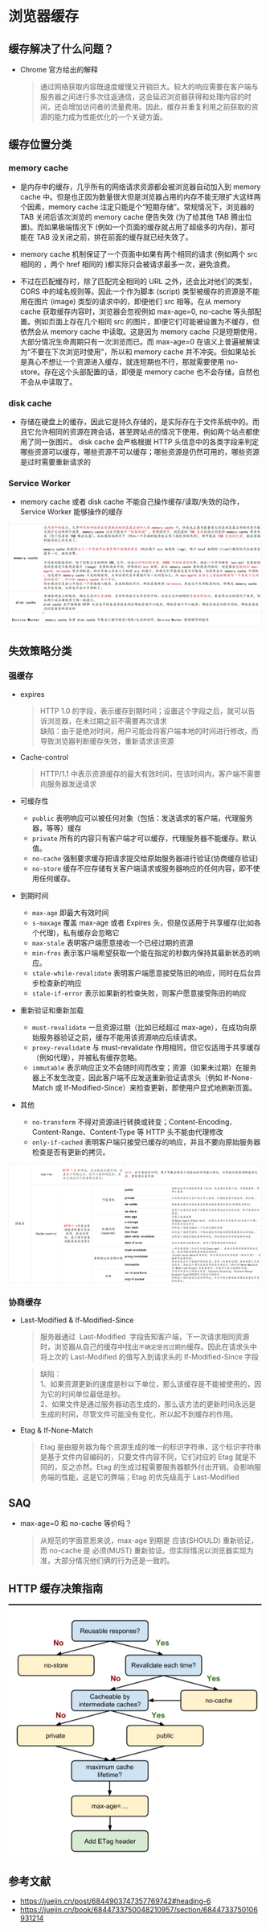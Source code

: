 # 浏览器缓存

## 缓存解决了什么问题？

- Chrome 官方给出的解释
  > 通过网络获取内容既速度缓慢又开销巨大。较大的响应需要在客户端与服务器之间进行多次往返通信，这会延迟浏览器获得和处理内容的时间，还会增加访问者的流量费用。因此，缓存并重复利用之前获取的资源的能力成为性能优化的一个关键方面。

## 缓存位置分类

### memory cache

- 是内存中的缓存，几乎所有的网络请求资源都会被浏览器自动加入到 memory cache 中。但是也正因为数量很大但是浏览器占用的内存不能无限扩大这样两个因素，memory cache 注定只能是个“短期存储”。常规情况下，浏览器的 TAB 关闭后该次浏览的 memory cache 便告失效 (为了给其他 TAB 腾出位置)。而如果极端情况下 (例如一个页面的缓存就占用了超级多的内存)，那可能在 TAB 没关闭之前，排在前面的缓存就已经失效了。

- memory cache 机制保证了一个页面中如果有两个相同的请求 (例如两个 src 相同的 <img>，两个 href 相同的 <link>)都实际只会被请求最多一次，避免浪费。

- 不过在匹配缓存时，除了匹配完全相同的 URL 之外，还会比对他们的类型，CORS 中的域名规则等。因此一个作为脚本 (script) 类型被缓存的资源是不能用在图片 (image) 类型的请求中的，即便他们 src 相等。在从 memory cache 获取缓存内容时，浏览器会忽视例如 max-age=0, no-cache 等头部配置。例如页面上存在几个相同 src 的图片，即便它们可能被设置为不缓存，但依然会从 memory cache 中读取。这是因为 memory cache 只是短期使用，大部分情况生命周期只有一次浏览而已。而 max-age=0 在语义上普遍被解读为“不要在下次浏览时使用”，所以和 memory cache 并不冲突。但如果站长是真心不想让一个资源进入缓存，就连短期也不行，那就需要使用 no-store。存在这个头部配置的话，即便是 memory cache 也不会存储，自然也不会从中读取了。

### disk cache

- 存储在硬盘上的缓存，因此它是持久存储的，是实际存在于文件系统中的。而且它允许相同的资源在跨会话，甚至跨站点的情况下使用，例如两个站点都使用了同一张图片。
  disk cache 会严格根据 HTTP 头信息中的各类字段来判定哪些资源可以缓存，哪些资源不可以缓存；哪些资源是仍然可用的，哪些资源是过时需要重新请求的

### Service Worker

- memory cache 或者 disk cache 不能自己操作缓存/读取/失效的动作，Service Worker 能够操作的缓存

![缓存位置分类](./imgs/cache.png)

## 失效策略分类

### 强缓存

- expires

  > HTTP 1.0 的字段，表示缓存到期时间；设置这个字段之后，就可以告诉浏览器，在未过期之前不需要再次请求
  > <br> 缺陷：由于是绝对时间，用户可能会将客户端本地的时间进行修改，而导致浏览器判断缓存失效，重新请求该资源

- Cache-control

  > HTTP/1.1 中表示资源缓存的最大有效时间，在该时间内，客户端不需要向服务器发送请求

- 可缓存性

  - `public` 表明响应可以被任何对象（包括：发送请求的客户端，代理服务器，等等）缓存
  - `private` 所有的内容只有客户端才可以缓存，代理服务器不能缓存。默认值。
  - `no-cache` 强制要求缓存把请求提交给原始服务器进行验证(协商缓存验证)
  - `no-store` 缓存不应存储有关客户端请求或服务器响应的任何内容，即不使用任何缓存。

- 到期时间

  - `max-age` 即最大有效时间
  - `s-maxage` 覆盖 max-age 或者 Expires 头，但是仅适用于共享缓存(比如各个代理)，私有缓存会忽略它
  - `max-stale` 表明客户端愿意接收一个已经过期的资源
  - `min-fres` 表示客户端希望获取一个能在指定的秒数内保持其最新状态的响应。
  - `stale-while-revalidate` 表明客户端愿意接受陈旧的响应，同时在后台异步检查新的响应
  - `stale-if-error` 表示如果新的检查失败，则客户愿意接受陈旧的响应

- 重新验证和重新加载

  - `must-revalidate` 一旦资源过期（比如已经超过 max-age），在成功向原始服务器验证之前，缓存不能用该资源响应后续请求。
  - `proxy-revalidat`e 与 must-revalidate 作用相同，但它仅适用于共享缓存（例如代理），并被私有缓存忽略。
  - `immutable` 表示响应正文不会随时间而改变；资源（如果未过期）在服务器上不发生改变，因此客户端不应发送重新验证请求头（例如 If-None-Match 或 If-Modified-Since）来检查更新，即使用户显式地刷新页面。

- 其他
  - `no-transform` 不得对资源进行转换或转变；Content-Encoding、Content-Range、Content-Type 等 HTTP 头不能由代理修改
  - `only-if-cached` 表明客户端只接受已缓存的响应，并且不要向原始服务器检查是否有更新的拷贝。

![strongcaching](./imgs/strongcaching.png)

### 协商缓存

- Last-Modified & If-Modified-Since

  > 服务器通过  Last-Modified  字段告知客户端，下一次请求相同资源时，浏览器从自己的缓存中找出`不确定是否过期的`缓存。因此在请求头中将上次的 Last-Modified 的值写入到请求头的 If-Modified-Since 字段

  > 缺陷：
  > <br> 1、如果资源更新的速度是秒以下单位，那么该缓存是不能被使用的，因为它的时间单位最低是秒。
  > <br> 2、如果文件是通过服务器动态生成的，那么该方法的更新时间永远是生成的时间，尽管文件可能没有变化，所以起不到缓存的作用。

- Etag & If-None-Match
  > Etag 是由服务器为每个资源生成的唯一的标识字符串，这个标识字符串是基于文件内容编码的，只要文件内容不同，它们对应的 Etag 就是不同的，反之亦然。Etag 的生成过程需要服务器额外付出开销，会影响服务端的性能，这是它的弊端；Etag 的优先级高于 Last-Modified

## SAQ

- max-age=0 和 no-cache 等价吗？
  > 从规范的字面意思来说，max-age 到期是 应该(SHOULD) 重新验证，而 no-cache 是 必须(MUST) 重新验证。但实际情况以浏览器实现为准，大部分情况他们俩的行为还是一致的。

## HTTP 缓存决策指南

![cachepolicy](./imgs/cachepolicy.png)

## 参考文献

- https://juejin.cn/post/6844903747357769742#heading-6
- https://juejin.cn/book/6844733750048210957/section/6844733750106931214
